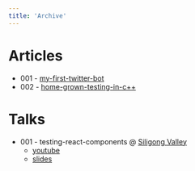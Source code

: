 ```yaml
---
title: 'Archive'
---
```


# Articles

* 001 - [my-first-twitter-bot](./blog/twitter-bot)
* 002 - [home-grown-testing-in-c++](./blog/home-grown-testing-in-c++)

# Talks
* 001 - testing-react-components @ [Siligong Valley](https://www.siligongvalley.com)
    * [youtube](https://www.siligongvalley.com)
    * [slides](https://github.com/ramblingenzyme/component-testing-talk/raw/master/component-testing.pdf)
